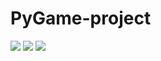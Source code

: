 # PyGame-project
<img src="https://github.com/cmarmolejomatos4606/Steeled-Reperccusion/blob/master/Game%20Plan/Capture%20Title.PNG">
<img src="https://github.com/cmarmolejomatos4606/Steeled-Reperccusion/blob/master/Game%20Plan/Capture%20Pt1.PNG">
<img src="https://github.com/cmarmolejomatos4606/Steeled-Reperccusion/blob/master/Game%20Plan/Capture%20Game%20Over.PNG">
